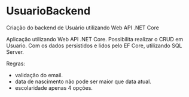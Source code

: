 # UsuarioBackend
Criação do backend de Usuário utilizando Web API .NET Core

Aplicação utilizando Web API .NET Core.
Possibilita realizar o CRUD em Usuario. Com os dados persistidos e lidos pelo EF Core, utilizando SQL Server.

Regras:
- validação do email.
- data de nascimento não pode ser maior que data atual.
- escolaridade apenas 4 opções.

